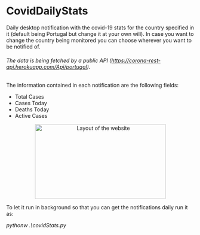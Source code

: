 ﻿# CovidDailyStats
Daily desktop notification with the covid-19 stats for the country specified in it (default being Portugal but change it at your own will).
In case you want to change the country being monitored you can choose wherever you want to be notified of.
###### The data is being fetched by a public API (https://corona-rest-api.herokuapp.com/Api/portugal).
The information contained in each notification are the following fields: 
  * Total Cases 
  * Cases Today
  * Deaths Today
  * Active Cases

<p align="center"><img src="https://i.imgur.com/Z4ufOTT.png" width="350" height="200" alt="Layout of the website"></p>
  
To let it run in background so that you can get the notifications daily run it as:

*pythonw .\covidStats.py*
